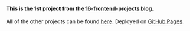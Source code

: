 #### This is the 1st project from the [16-frontend-projects blog](https://dev.to/frontendmentor/16-front-end-projects-with-designs-to-help-improve-your-coding-skills-5ajl).

All of the other projects can be found [here](https://github.com/YashKandalkar/16-frontend-projects).
Deployed on [GitHub Pages](https://yashkandalkar.github.io/Single-price-grid-component/).
